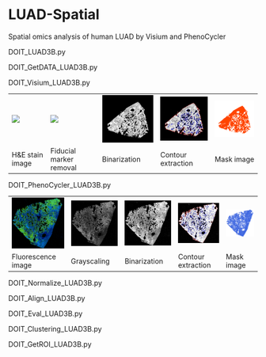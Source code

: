 # LUAD-Spatial
Spatial omics analysis of human LUAD by Visium and PhenoCycler

DOIT_LUAD3B.py

DOIT_GetDATA_LUAD3B.py

DOIT_Visium_LUAD3B.py

<table>
<tr>
<td><img src="img/visium/FFPE_LUAD_3_B-Visium_00.png" width="150px"></td>
<td><img src="img/visium/FFPE_LUAD_3_B-Visium_tr_gray_with_circle_bgr.png" width="140px"></td>
<td><img src="img/visium/FFPE_LUAD_3_B-Visium_tr_gray_without_circle_nega_bin.png" width="150px"></td>
<td><img src="img/visium/FFPE_LUAD_3_B-Visium_tr_gray_without_circle_nega_bin_bgr_cont.png" width="150px"></td>
<td><img src="img/visium/FFPE_LUAD_3_B-Visium_tr_gray_without_circle_nega_mask_with_hole_bgr.png", width="150px"></td>
</tr>
<tr>
<td>H&E stain image</td>
<td>Fiducial marker removal</td>
<td>Binarization</td>
<td>Contour extraction</td>
<td>Mask image</td>
</tr>
</table>


DOIT_PhenoCycler_LUAD3B.py

<table>

<tr>
<td><img src="img/phenocycler/FFPE_LUAD_3_B-PhenoCycler-MULTI_bgr_bb_01.png"></td>
<td><img src="img/phenocycler/FFPE_LUAD_3_B-PhenoCycler-MULTI_gray_nega_01.png"></td>
<td><img src="img/phenocycler/FFPE_LUAD_3_B-PhenoCycler-MULTI_gray_nega_bin_01.png"></td>
<td><img src="img/phenocycler/FFPE_LUAD_3_B-PhenoCycler-MULTI_gray_nega_bin_dilate_erode_dilate_cont_01.png"></td>
<td><img src="img/phenocycler/FFPE_LUAD_3_B-PhenoCycler-MULTI_gray_nega_mask_with_hole_bgr_01.png"></td>
</tr>
<tr>
<td>Fluorescence image</td>
<td>Grayscaling</td>
<td>Binarization</td>
<td>Contour extraction</td>
<td>Mask image</td>
</tr>
</table>


DOIT_Normalize_LUAD3B.py

DOIT_Align_LUAD3B.py

DOIT_Eval_LUAD3B.py

DOIT_Clustering_LUAD3B.py

DOIT_GetROI_LUAD3B.py





